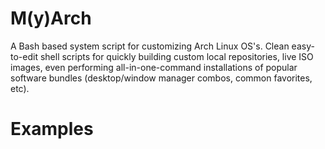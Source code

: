 # M(y)Arch 
A Bash based system script for customizing Arch Linux OS's. Clean easy-to-edit
shell scripts for quickly building custom local repositories, live ISO images, even 
performing all-in-one-command installations of popular software bundles (desktop/window 
manager combos, common favorites, etc).

# Examples

